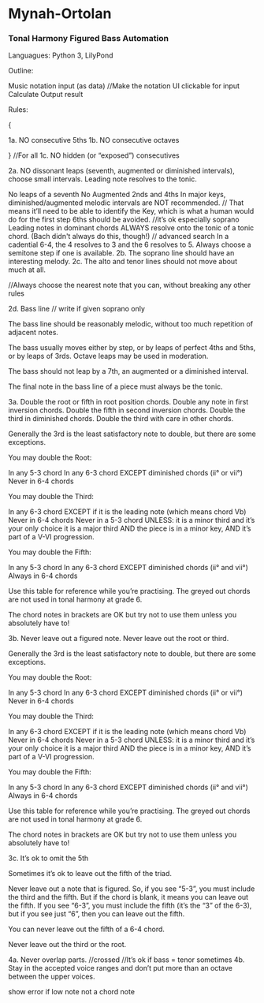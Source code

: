 # Mynah-Ortolan
### Tonal Harmony Figured Bass Automation

Languagues: Python 3, LilyPond


Outline:

Music notation input (as data) //Make the notation UI clickable for input 
Calculate 
Output result


Rules:

{

1a. NO consecutive 5ths
1b. NO consecutive octaves

} //For all
1c. NO hidden (or “exposed”) consecutives



2a. NO dissonant leaps (seventh, augmented or diminished intervals), choose small intervals. Leading note resolves to the tonic.

No leaps of a seventh
No Augmented 2nds and 4ths
In major keys, diminished/augmented melodic intervals are NOT recommended. // That means it’ll need to be able to identify the Key, which is what a human would do for the first step
6ths should be avoided. //it’s ok especially soprano
Leading notes in dominant chords ALWAYS resolve onto the tonic of a tonic chord. (Bach didn't always do this, though!) // advanced search 
In a cadential 6-4, the 4 resolves to 3 and the 6 resolves to 5.
Always choose a semitone step if one is available.
2b. The soprano line should have an interesting melody.
2c. The alto and tenor lines should not move about much at all.

//Always choose the nearest note that you can, without breaking any other rules

2d.  Bass line // write if given soprano only

The bass line should be reasonably melodic, without too much repetition of adjacent notes.

The bass usually moves either by step, or by leaps of perfect 4ths and 5ths, or by leaps of 3rds. Octave leaps may be used in moderation.

The bass should not leap by a 7th, an augmented or a diminished interval.

The final note in the bass line of a piece must always be the tonic.





3a. Double the root or fifth in root position chords. Double any note in first inversion chords. Double the fifth in second inversion chords. Double the third in diminished chords. Double the third with care in other chords.

Generally the 3rd is the least satisfactory note to double, but there are some exceptions.

 

You may double the Root:

In any 5-3 chord
In any 6-3 chord EXCEPT diminished chords (ii° or vii°)
Never in 6-4 chords
 

You may double the Third:

In any 6-3 chord EXCEPT if it is the leading note (which means chord Vb)
Never in 6-4 chords
Never in a 5-3 chord UNLESS:
it is a minor third and it’s your only choice
it is a major third AND the piece is in a minor key, AND it’s part of a V-VI progression.
 

You may double the Fifth:

In any 5-3 chord
In any 6-3 chord EXCEPT diminished chords (ii° and vii°)
Always in 6-4 chords
 

Use this table for reference while you’re practising. The greyed out chords are not used in tonal harmony at grade 6.

The chord notes in brackets are OK but try not to use them unless you absolutely have to!

 


3b. Never leave out a figured note. Never leave out the root or third.

Generally the 3rd is the least satisfactory note to double, but there are some exceptions.

 

You may double the Root:

In any 5-3 chord
In any 6-3 chord EXCEPT diminished chords (ii° or vii°)
Never in 6-4 chords
 

You may double the Third:

In any 6-3 chord EXCEPT if it is the leading note (which means chord Vb)
Never in 6-4 chords
Never in a 5-3 chord UNLESS:
it is a minor third and it’s your only choice
it is a major third AND the piece is in a minor key, AND it’s part of a V-VI progression.
 

You may double the Fifth:

In any 5-3 chord
In any 6-3 chord EXCEPT diminished chords (ii° and vii°)
Always in 6-4 chords
 

Use this table for reference while you’re practising. The greyed out chords are not used in tonal harmony at grade 6.

The chord notes in brackets are OK but try not to use them unless you absolutely have to!



3c. It’s ok to omit the 5th

Sometimes it’s ok to leave out the fifth of the triad.

Never leave out a note that is figured. So, if you see “5-3”, you must include the third and the fifth. But if the chord is blank, it means you can leave out the fifth.
If you see “6-3”, you must include the fifth (it’s the “3” of the 6-3), but if you see just “6”, then you can leave out the fifth.

You can never leave out the fifth of a 6-4 chord.

Never leave out the third or the root.



4a. Never overlap parts. //crossed //It’s ok if bass = tenor sometimes
4b. Stay in the accepted voice ranges and don’t put more than an octave between the upper voices.



show error if low note not a chord note


